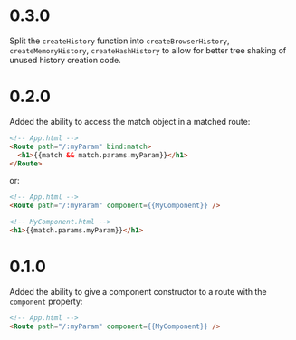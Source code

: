 # 0.3.0
Split the `createHistory` function into `createBrowserHistory`, `createMemoryHistory`, `createHashHistory` to allow for better tree shaking of unused history creation code.

# 0.2.0
Added the ability to access the match object in a matched route:

```html
<!-- App.html -->
<Route path="/:myParam" bind:match>
  <h1>{{match && match.params.myParam}}</h1>
</Route>
```

or:

```html
<!-- App.html -->
<Route path="/:myParam" component={{MyComponent}} />

<!-- MyComponent.html -->
<h1>{{match.params.myParam}}</h1>
```

# 0.1.0
Added the ability to give a component constructor to a route with the `component` property:

```html
<!-- App.html -->
<Route path="/:myParam" component={{MyComponent}} />
```
